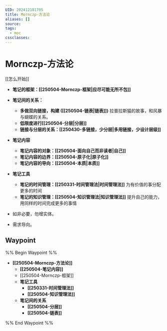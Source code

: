```yaml
---
UID: 202412181705
title: Mornczp-方法论
aliases: []
source: 
tags:
  - moc
cssclasses:
---
```

# Mornczp-方法论
[[怎么开始]]

- **笔记的框架：[[250504-Mornczp-框架|应尽可能无所不包]]**
- **笔记间的关系：**
	- **多做双向链接，构建 ([[250504-链表|链表]])**
		拉普拉斯猫的故事，和风暴与蝴蝶的关系。
	- **低限度进行[[250504-分层|分层]]**
	- **链接与分层的关系：[[250430-多链接，少分层|多用链接，少设计层级]]**
- **笔记内容**
	- **笔记内容的对象：[[250504-面向自己而非读者|自己]]**
	- **笔记内容的边界：[[250504-原子化|原子化]]**
	- **笔记内容的导向：[[250504-本质|本质]]**
- **笔记工具**
	- **笔记的时间管理：[[250331-时间管理法|时间管理法]]**
		为有价值的事分配更多的时间
	- **笔记的知识管理：[[250504-知识管理法|知识管理法]]**
		提升自己的能力，用同样的时间完成更多的事情

- 如非必要，勿增实体。
- 需求导向。
## Waypoint
%% Begin Waypoint %%
- **[[250504-Mornczp-方法论]]**
	- **[[250504-笔记内容]]**
	- [[250504-Mornczp-框架]]
	- **笔记工具**
		- **[[250331-时间管理法]]**
		- **[[250504-知识管理法]]**
	- **笔记间的关系**
		- **[[250504-分层]]**
		- **[[250504-链表]]**

%% End Waypoint %%

